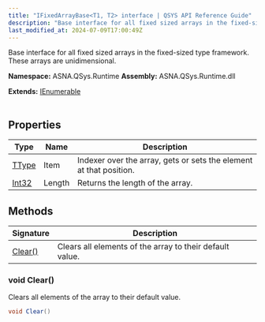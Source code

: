 ```yaml
---
title: "IFixedArrayBase<T1, T2> interface | QSYS API Reference Guide"
description: "Base interface for all fixed sized arrays in the fixed-sized type framework. These arrays are unidimensional. "
last_modified_at: 2024-07-09T17:00:49Z
---
```


Base interface for all fixed sized arrays in the fixed-sized type framework. These arrays are unidimensional.

**Namespace:** ASNA.QSys.Runtime
**Assembly:** ASNA.QSys.Runtime.dll

**Extends:** [IEnumerable](https://learn.microsoft.com/en-us/dotnet/api/system.collections.generic.ienumerable-1?view=net-8.0)
<br>
<br>

## Properties

| Type | Name | Description
| --- | --- | --- 
| [TType](https://learn.microsoft.com/en-us/dotnet/api/system.type?view=net-8.0) | Item | Indexer over the array, gets or sets the element at that position. |
| [Int32](https://learn.microsoft.com/en-us/dotnet/csharp/language-reference/builtin-types/integral-numeric-types) | Length | Returns the length of the array. |

## Methods

| Signature | Description |
| --- | --- |
| [Clear()](#void-clear) | Clears all elements of the array to their default value.

### void Clear()

Clears all elements of the array to their default value.

```cs
void Clear()
```
